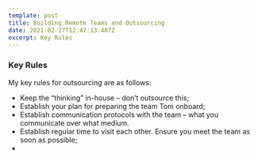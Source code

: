 ```yaml
---
template: post
title: Building Remote Teams and Outsourcing
date: 2021-02-27T12:47:13.407Z
excerpt: Key Rules
---
```

### Key Rules

My key rules for outsourcing are as follows:

*   Keep the “thinking” in-house – don’t outsource this;
*   Establish your plan for preparing the team Tom onboard;
*   Establish communication protocols with the team – what you communicate over what medium.
*   Establish regular time to visit each other. Ensure you meet the team as soon as possible;
*
